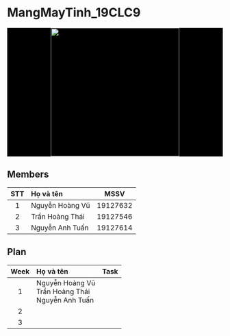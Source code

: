 # MangMayTinh_19CLC9

<p align="center" style= "background-color:black">
<img width="300" height="300" src="https://i.ibb.co/hMWfQYg/hcmus.png">
</p>

## Members

| STT     | Họ và tên                   | MSSV            |
| :-----: |:----------------------------| :--------------:|
| 1       | Nguyễn Hoàng Vũ             | 19127632        |
| 2       | Trần Hoàng Thái             | 19127546        |
| 3       | Nguyễn Anh Tuấn             | 19127614        |

## Plan
| Week    | Họ và tên                   | Task            |
| :-----: |:----------------------------| :--------------:|
| 1       | Nguyễn Hoàng Vũ </br>   Trần Hoàng Thái   </br>   Nguyễn Anh Tuấn        |        |
| 2       |             |         |
| 3       |             |       |
